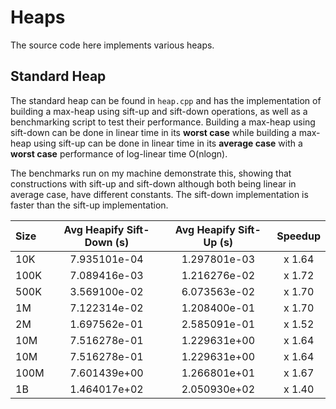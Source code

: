 # Heaps

The source code here implements various heaps.

## Standard Heap

The standard heap can be found in `heap.cpp` and has the implementation of building a max-heap using sift-up and sift-down operations, as well as a benchmarking script to test their performance. 
Building a max-heap using sift-down can be done in linear time in its **worst case** while building a max-heap using sift-up can be done in linear time in its **average case** with a **worst case** performance of log-linear time O(nlogn).

The benchmarks run on my machine demonstrate this, showing that constructions with sift-up and sift-down although both being linear in average case, have different constants.
The sift-down implementation is faster than the sift-up implementation.

</center>

| Size      | Avg Heapify Sift-Down (s)    | Avg Heapify Sift-Up (s)   | Speedup |
| :---------- | :------------------------: | :-----------------------: | :-----: |
| 10K         | 7.935101e-04               | 1.297801e-03              | x 1.64  |
| 100K        | 7.089416e-03               | 1.216276e-02              | x 1.72  |
| 500K        | 3.569100e-02               | 6.073563e-02              | x 1.70  |
| 1M          | 7.122314e-02               | 1.208400e-01              | x 1.70  |
| 2M          | 1.697562e-01               | 2.585091e-01              | x 1.52  |
| 10M         | 7.516278e-01               | 1.229631e+00              | x 1.64  |
| 10M         | 7.516278e-01               | 1.229631e+00              | x 1.64  |
| 100M        | 7.601439e+00               | 1.266801e+01              | x 1.67  |
| 1B          | 1.464017e+02               | 2.050930e+02              | x 1.40  |

</center>
